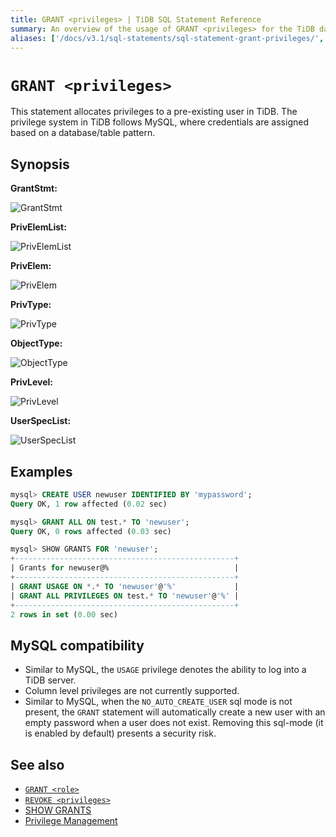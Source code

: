 ```yaml
---
title: GRANT <privileges> | TiDB SQL Statement Reference
summary: An overview of the usage of GRANT <privileges> for the TiDB database.
aliases: ['/docs/v3.1/sql-statements/sql-statement-grant-privileges/','/docs/v3.1/reference/sql/statements/grant-privileges/']
---
```


# `GRANT <privileges>`

This statement allocates privileges to a pre-existing user in TiDB. The privilege system in TiDB follows MySQL, where credentials are assigned based on a database/table pattern.

## Synopsis

**GrantStmt:**

![GrantStmt](https://download.pingcap.com/images/docs/sqlgram/GrantStmt.png)

**PrivElemList:**

![PrivElemList](https://download.pingcap.com/images/docs/sqlgram/PrivElemList.png)

**PrivElem:**

![PrivElem](https://download.pingcap.com/images/docs/sqlgram/PrivElem.png)

**PrivType:**

![PrivType](https://download.pingcap.com/images/docs/sqlgram/PrivType.png)

**ObjectType:**

![ObjectType](https://download.pingcap.com/images/docs/sqlgram/ObjectType.png)

**PrivLevel:**

![PrivLevel](https://download.pingcap.com/images/docs/sqlgram/PrivLevel.png)

**UserSpecList:**

![UserSpecList](https://download.pingcap.com/images/docs/sqlgram/UserSpecList.png)

## Examples

```sql
mysql> CREATE USER newuser IDENTIFIED BY 'mypassword';
Query OK, 1 row affected (0.02 sec)

mysql> GRANT ALL ON test.* TO 'newuser';
Query OK, 0 rows affected (0.03 sec)

mysql> SHOW GRANTS FOR 'newuser';
+-------------------------------------------------+
| Grants for newuser@%                            |
+-------------------------------------------------+
| GRANT USAGE ON *.* TO 'newuser'@'%'             |
| GRANT ALL PRIVILEGES ON test.* TO 'newuser'@'%' |
+-------------------------------------------------+
2 rows in set (0.00 sec)
```

## MySQL compatibility

* Similar to MySQL, the `USAGE` privilege denotes the ability to log into a TiDB server.
* Column level privileges are not currently supported.
* Similar to MySQL, when the `NO_AUTO_CREATE_USER` sql mode is not present, the `GRANT` statement will automatically create a new user with an empty password when a user does not exist. Removing this sql-mode (it is enabled by default) presents a security risk.

## See also

* [`GRANT <role>`](/sql-statements/sql-statement-grant-role.md)
* [`REVOKE <privileges>`](/sql-statements/sql-statement-revoke-privileges.md)
* [SHOW GRANTS](/sql-statements/sql-statement-show-grants.md)
* [Privilege Management](/privilege-management.md)
